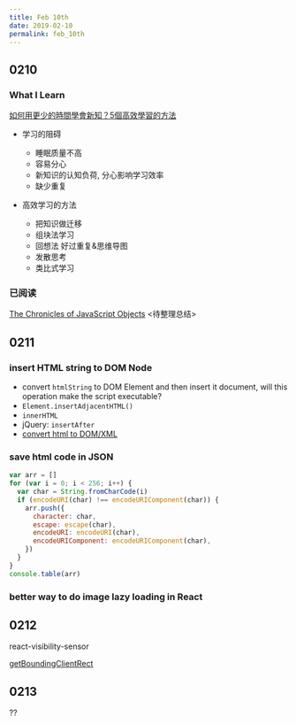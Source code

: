 ```yaml
---
title: Feb 10th
date: 2019-02-10
permalink: feb_10th
---
```


## 0210

### What I Learn

[如何用更少的時間學會新知？5個高效學習的方法](https://www.youtube.com/watch?v=hMOO8CotLds)

- 学习的阻碍
  - 睡眠质量不高
  - 容易分心
  - 新知识的认知负荷, 分心影响学习效率
  - 缺少重复

- 高效学习的方法

  - 把知识做迁移 
  - 组块法学习
  - 回想法 好过重复&思维导图
  - 发散思考
  - 类比式学习 


### 已阅读 

[The Chronicles of JavaScript Objects](https://blog.bitsrc.io/the-chronicles-of-javascript-objects-2d6b9205cd66) <待整理总结>


## 0211

### insert HTML string to DOM Node

- convert `htmlString` to DOM Element and then insert it document, will this operation make the script executable? 
- `Element.insertAdjacentHTML()`
- `innerHTML`
- jQuery: `insertAfter`
- [convert html to DOM/XML](https://johnresig.com/blog/pure-javascript-html-parser/)

### save html code in JSON

```js
var arr = []
for (var i = 0; i < 256; i++) {
  var char = String.fromCharCode(i)
  if (encodeURI(char) !== encodeURIComponent(char)) {
    arr.push({
      character: char,
      escape: escape(char),
      encodeURI: encodeURI(char),
      encodeURIComponent: encodeURIComponent(char), 
    })
  }
}
console.table(arr)
``` 

### better way to do image lazy loading in React

## 0212

react-visibility-sensor

[getBoundingClientRect](https://developer.mozilla.org/en-US/docs/Web/API/Element/getBoundingClientRect)

## 0213

??



